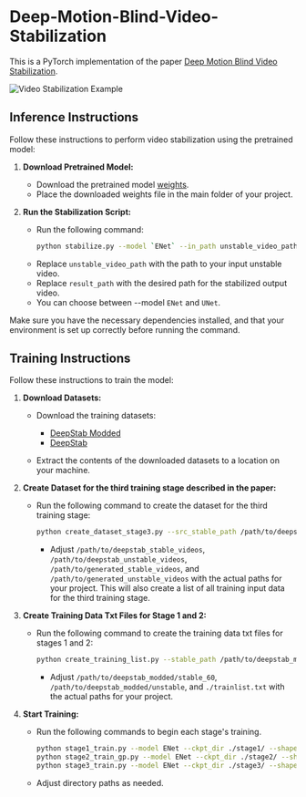 # Deep-Motion-Blind-Video-Stabilization

This is a PyTorch implementation of the paper [Deep Motion Blind Video Stabilization](https://arxiv.org/abs/2011.09697).

![Video Stabilization Example](https://github.com/btxviny/Deep-Motion-Blind-Video-Stabilization/blob/main/result.gif)

## Inference Instructions

Follow these instructions to perform video stabilization using the pretrained model:

1. **Download Pretrained Model:**
   - Download the pretrained model [weights](https://drive.google.com/file/d/1zi5ASOnSdWRxrtIzz16WfOi3maB5Nylm/view?usp=drive_link).
   - Place the downloaded weights file in the main folder of your project.

2. **Run the Stabilization Script:**
   - Run the following command:
     ```bash
     python stabilize.py --model `ENet` --in_path unstable_video_path --out_path result_path
     ```
   - Replace `unstable_video_path` with the path to your input unstable video.
   - Replace `result_path` with the desired path for the stabilized output video.
   - You can choose between --model `ENet` and `UNet`.

Make sure you have the necessary dependencies installed, and that your environment is set up correctly before running the command.

## Training Instructions

Follow these instructions to train the model:

1. **Download Datasets:**
   - Download the training datasets:
     - [DeepStab Modded](https://hyu-my.sharepoint.com/personal/kashifali_hanyang_ac_kr/_layouts/15/onedrive.aspx?id=%2Fpersonal%2Fkashifali%5Fhanyang%5Fac%5Fkr%2FDocuments%2FDeepStab%5FMod%2Erar&parent=%2Fpersonal%2Fkashifali%5Fhanyang%5Fac%5Fkr%2FDocuments&ga=1)
     - [DeepStab](https://cg.cs.tsinghua.edu.cn/people/~miao/stabnet/demo.zip)

   - Extract the contents of the downloaded datasets to a location on your machine.

2. **Create Dataset for the third training stage described in the paper:**
   - Run the following command to create the dataset for the third training stage:

     ```bash
     python create_dataset_stage3.py --src_stable_path /path/to/deepstab_stable_videos --src_unstable_path /path/to/deepstab_unstable_videos --dst_stable_path /path/to/generated_stable_videos --dst_unstable_path /path/to/generated_unstable_videos
     ```

     - Adjust `/path/to/deepstab_stable_videos`, `/path/to/deepstab_unstable_videos`, `/path/to/generated_stable_videos`, and `/path/to/generated_unstable_videos` with the actual paths for your project. This will also create a list of all training input data for the third training stage.

3. **Create Training Data Txt Files for Stage 1 and 2:**
   - Run the following command to create the training data txt files for stages 1 and 2:

     ```bash
     python create_training_list.py --stable_path /path/to/deepstab_modded/stable_60 --unstable_path /path/to/deepstab_modded/unstable --skip 2 --txt_path ./trainlist.txt
     ```

     - Adjust `/path/to/deepstab_modded/stable_60`, `/path/to/deepstab_modded/unstable`, and `./trainlist.txt` with the actual paths for your project.

4. **Start Training:**
   - Run the following commands to begin each stage's training.

     ```bash
     python stage1_train.py --model ENet --ckpt_dir ./stage1/ --shape 256 256 3 --batch_size 1 --txt_path ./trainlist.txt
     python stage2_train_gp.py --model ENet --ckpt_dir ./stage2/ --shape 256 256 3 --batch_size 1 --txt_path ./trainlist.txt
     python stage3_train.py --model ENet --ckpt_dir ./stage3/ --shape 128 128 3 --batch_size 1 --txt_path ./trainlist_stage3.txt

     ```

   - Adjust directory paths as needed.

